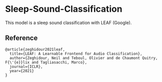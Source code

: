 # Sleep-Sound-Classification
This model is a sleep sound classification with LEAF (Google).


## Reference

```
@article{zeghidour2021leaf,
  title={LEAF: A Learnable Frontend for Audio Classification},
  author={Zeghidour, Neil and Teboul, Olivier and de Chaumont Quitry, F{\'{e}}lix and Tagliasacchi, Marco},
  journal={ICLR},
  year={2021}
}
```
